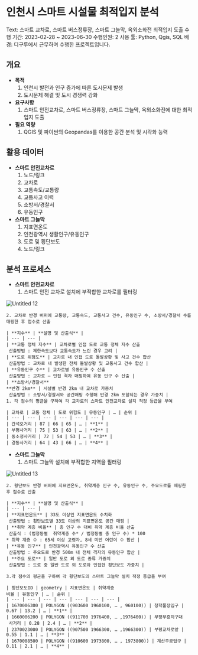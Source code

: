 # 인천시 스마트 시설물 최적입지 분석

Text: 스마트 교차로, 스마트 버스정류장, 스마트 그늘막, 옥외소화전
최적입지 도출
수행 기간: 2023-02-28 ~ 2023-06-30
수행인원: 2
사용 툴: Python, Qgis, SQL
배경: 디구루에서 근무하며 수행한 프로젝트입니다.

## 개요

- **목적**
    1. 인천시 발전과 인구 증가에 따른 도시문제 발생
    2. 도시문제 해결 및 도시 경쟁력 강화
- **요구사항**
    1. 스마트 안전교차로, 스마트 버스정류장, 스마트 그늘막, 옥외소화전에 대한 최적 입지 도출
- **필요 역량**
    1. QGIS 및 파이썬의 Geopandas를 이용한 공간 분석 및 시각화 능력

## 활용 데이터

- **스마트 안전교차로**
    1. 노드/링크
    2. 교차로
    3. 교통속도/교통량
    4. 교통사고 이력
    5. 소방서/경찰서
    6. 유동인구
- **스마트 그늘막**
    1. 지표면온도
    2. 인천광역시 생활인구/유동인구
    3. 도로 및 횡단보도
    4. 노드/링크

## 분석 프로세스

- **스마트 안전교차로**
    1. 스마트 안전 교차로 설치에 부적합한 교차로를 필터링
        
![Untitled 12](https://github.com/user-attachments/assets/f994d3ad-4a5f-4957-8956-05a339a261e4)
        
    2. 교차로 반경 버퍼에 교통량, 교통속도, 교통사고 건수, 유동인구 수, 소방서/경찰서 수를 매핑한 후 점수로 산출 
    
    | **지수** | **설명 및 산출식** |
    | --- | --- |
    | **교통 정체 지수** | 교차로별 인접 도로 교통 정체 지수 산출
     산출방법 : 제한속도보다 교통속도가 느린 경우 고려 |
    | **도로 위험도** | 교차로 내 인접 도로 돌발상황 및 사고 건수 합산
     산출방법 : 교차로 내 발생한 전체 돌발상황 및 교통사고 건수 합산 |
    | **유동인구 수** | 교차로별 유동인구 수 산출
     산출방법 : 교차로 – 인접 격자 매핑하여 유동 인구 수 산출 |
    | **소방서/경찰서** 
    **반경 2km** | 시설별 반경 2km 내 교차로 가중치
     산출방법 : 소방서/경찰서와 공간매핑 수행해 반경 2km 포함되는 경우 가중치 |
    1. 각 점수의 평균을 구하여 각 교차로의 스마트 안전교차로 설치 적정 등급을 부여
    
    | 교차로 | 교통 정체 | 도로 위험도 | 유동인구 | … | 순위 |
    | --- | --- | --- | --- | --- | --- |
    | 간석오거리 | 87 | 66 | 65 | … | **1** |
    | 부평사거리 | 75 | 53 | 63 | … | **2** |
    | 동소정사거리 | 72 | 54 | 53 | … | **3** |
    | 경동사거리 | 64 | 43 | 66 | … | **4** |
    
- **스마트 그늘막**
    1. 스마트 그늘막 설치에 부적합한 지역을 필터링
        
![Untitled 13](https://github.com/user-attachments/assets/7441a6dc-8544-4fed-a91d-8efbad4d74d6)
        
    2. 횡단보도 반경 버퍼에 지표면온도, 취약계층 인구 수, 유동인구 수, 주요도로를 매핑한 후 점수로 산출 
    
    | **지수** | **설명 및 산출식** |
    | --- | --- |
    | **지표면온도** | 33도 이상인 지표면온도 수치화
     산출방법 : 횡단보도별 33도 이상의 지표면온도 공간 매핑 |
    | **취약 계층 비율** | 총 인구 수 대비 취약 계층 비율 산출
     산출식 : (법정동별  취약계층 수* / 법정동별 총 인구 수) * 100
    * 취약 계층 수 : 65세 이상 고령자, 8세 미만 어린이 수 합산 |
    | **유동 인구** | 인천광역시 유동인구 수 산출
     산출방법 : 주요도로 반경 500m 내 전체 격자의 유동인구 합산 |
    | **주요 도로** | 일반 도로 외 도로 종류 가중치
     산출방법 : 도로 중 일반 도로 외 도로와 인접한 횡단보도 가중치 |
    
    3.각 점수의 평균을 구하여 각 횡단보도의 스마트 그늘막 설치 적정 등급을 부여
    
    | 횡단보도ID | geometry | 지표면온도 | 취약계층
    비율 | 유동인구 | … | 순위 |
    | --- | --- | --- | --- | --- | --- | --- |
    | 1670006300 | POLYGON ((903600 1960100, … , 960100)) | 청학풀장입구 | 0.67 | 13.2 | … | **1** |
    | 1660006200 | POLYGON ((911700 1976400, … ,1976400)) | 부평부흥지구대
     사거리 | 0.28 | 2.4 | … | **2** |
    | 2370023000 | POLYGON ((907500 1966300, … ,1966300)) | 부평교차로앞 | 0.55 | 1.1 | … | **3** |
    | 1670008500 | POLYGON ((910600 1973800, … , 1973800)) | 계산주공입구 | 0.11 | 2.1 | … | **4** |
